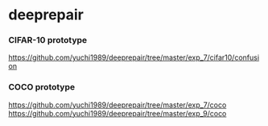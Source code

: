 # deeprepair


### CIFAR-10 prototype  
https://github.com/yuchi1989/deeprepair/tree/master/exp_7/cifar10/confusion

### COCO prototype  
https://github.com/yuchi1989/deeprepair/tree/master/exp_7/coco
https://github.com/yuchi1989/deeprepair/tree/master/exp_9/coco
